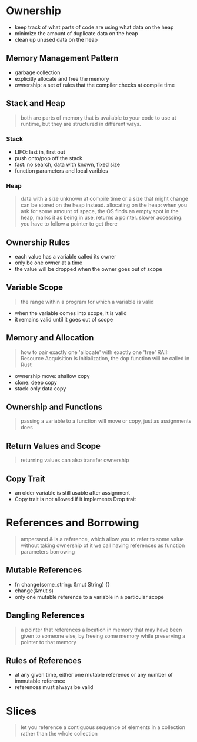 # Ownership
- keep track of what parts of code are using what data on the heap
- minimize the amount of duplicate data on the heap
- clean up unused data on the heap

## Memory Management Pattern
* garbage collection
* explicitly allocate and free the memory
* ownership: a set of rules that the compiler checks at compile time

## Stack and Heap
> both are parts of memory that is available to your code to use at runtime, but they are structured in different ways.

### Stack
* LIFO: last in, first out
* push onto/pop off the stack
* fast: no search, data with known, fixed size
* function parameters and local varibles

### Heap
> data with a size unknown at compile time or a size that might change can be stored on the heap instead.
> allocating on the heap: when you ask for some amount of space, the OS finds an empty spot in the heap, marks it as being in use, returns a pointer.
> slower accessing: you have to follow a pointer to get there 

## Ownership Rules
* each value has a variable called its owner
* only be one owner at a time
* the value will be dropped when the owner goes out of scope

## Variable Scope
> the range within a program for which a variable is valid

* when the variable comes into scope, it is valid
* it remains valid until it goes out of scope

## Memory and Allocation
> how to pair exactly one 'allocate' with exactly one 'free'
> RAII: Resource Acquisition Is Initialization, the dop function will be called in Rust

* ownership move: shallow copy
* clone: deep copy
* stack-only data copy

## Ownership and Functions
> passing a variable to a function will move or copy, just as assignments does

## Return Values and Scope
> returning values can also transfer ownership

## Copy Trait
* an older variable is still usable after assignment
* Copy trait is not allowed if it implements Drop trait

# References and Borrowing
> ampersand & is a reference, which allow you to refer to some value without taking ownership of it
> we call having references as function parameters borrowing

## Mutable References
* fn change(some_string: &mut String) {}
* change(&mut s)
* only one mutable reference to a variable in a particular scope

## Dangling References
> a pointer that references a location in memory that may have been given to someone else, by freeing some memory while preserving a pointer to that memory

## Rules of References
* at any given time, either one mutable reference or any number of immutable reference
* references must always be valid

# Slices
> let you reference a contiguous sequence of elements in a collection rather than the whole collection

